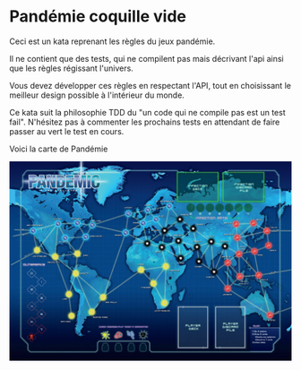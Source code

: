 # Pandémie coquille vide

Ceci est un kata reprenant les règles du jeux pandémie. 

Il ne contient que des tests, qui ne compilent pas mais décrivant l'api ainsi que les règles régissant l'univers.

Vous devez développer ces règles en respectant l'API, tout en choisissant le meilleur design possible à l'intérieur du monde.

Ce kata suit la philosophie TDD du "un code qui ne compile pas est un test fail". N'hésitez pas à commenter les prochains tests
en attendant de faire passer au vert le test en cours.

Voici la carte de Pandémie

<img src="pandemie_map.jpg" align="center"/>
